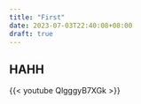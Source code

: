 ```yaml
---
title: "First"
date: 2023-07-03T22:40:08+08:00
draft: true
---
```


## HAHH

{{< youtube QlgggyB7XGk >}}

